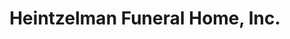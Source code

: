 ---
title: "Heintzelman Funeral Home, Inc."
url: /schnecksville/heintzelman-funeral-home-inc/
shop: Bestattungen
---